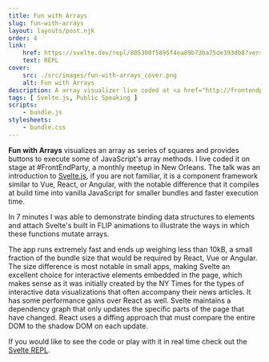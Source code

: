 ```yaml
---
title: Fun with Arrays
slug: fun-with-arrays
layout: layouts/post.njk
order: 4
link:
    href: https://svelte.dev/repl/805300f5895f4ea89b73ba75de393db8?version=3.16.0
    text: REPL
cover:
    src: ./src/images/fun-with-arrays_cover.png
    alt: Fun with Arrays
description: A array visualizer live coded at <a href="http://frontendparty.com">#FrontEndParty</a>. Written with Svelte.
tags: [ Svelte.js, Public Speaking ]
scripts:
    - bundle.js
stylesheets:
    - bundle.css
---
```

<section id="svelte-app" class="app app-fun-with-arrays"></section>

**Fun with Arrays** visualizes an array as series of squares and provides buttons to execute some of JavaScript's array methods. I live coded it on stage at #FrontEndParty, a monthly meetup in New Orleans. The talk was an introduction to [Svelte.js](https://svelte.dev), if you are not familiar, it is a component framework similar to Vue, React, or Angular, with the notable difference that it compiles at build time into vanilla JavaScript for smaller bundles and faster execution time.

In 7 minutes I was able to demonstrate binding data structures to elements and attach Svelte's built in FLIP animations to illustrate the ways in which these functions mutate arrays.

The app runs extremely fast and ends up weighing less than 10kB, a small fraction of the bundle size that would be required by React, Vue or Angular. The size difference is most notable in small apps, making Svelte an excellent choice for interactive elements embedded in the page, which makes sense as it was initially created by the NY Times for the types of interactive data visualizations that often accompany their news articles. It has some performance gains over React as well. Svelte maintains a dependency graph that only updates the specific parts of the page that have changed. React uses a diffing approach that must compare the entire DOM to the shadow DOM on each update.

If you would like to see the code or play with it in real time check out the [Svelte REPL](https://svelte.dev/repl/805300f5895f4ea89b73ba75de393db8?version=3.16.0).
